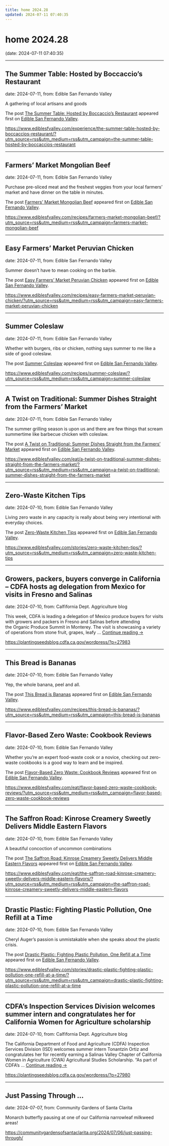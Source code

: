 ```yaml
---
title: home 2024.28
updated: 2024-07-11 07:40:35
---
```


# home 2024.28

(date: 2024-07-11 07:40:35)

---

## The Summer Table: Hosted by Boccaccio’s Restaurant

date: 2024-07-11, from: Edible San Fernando Valley

<p>A gathering of local artisans and goods</p>
<p>The post <a href="https://www.ediblesfvalley.com/experience/the-summer-table-hosted-by-boccaccios-restaurant/">The Summer Table: Hosted by Boccaccio’s Restaurant</a> appeared first on <a href="https://www.ediblesfvalley.com">Edible San Fernando Valley</a>.</p>
 

<https://www.ediblesfvalley.com/experience/the-summer-table-hosted-by-boccaccios-restaurant/?utm_source=rss&utm_medium=rss&utm_campaign=the-summer-table-hosted-by-boccaccios-restaurant>

---

## Farmers’ Market Mongolian Beef

date: 2024-07-11, from: Edible San Fernando Valley

<p>Purchase pre-sliced meat and the freshest veggies from your local farmers’ market and have dinner on the table in minutes.</p>
<p>The post <a href="https://www.ediblesfvalley.com/recipes/farmers-market-mongolian-beef/">Farmers&#8217; Market Mongolian Beef</a> appeared first on <a href="https://www.ediblesfvalley.com">Edible San Fernando Valley</a>.</p>
 

<https://www.ediblesfvalley.com/recipes/farmers-market-mongolian-beef/?utm_source=rss&utm_medium=rss&utm_campaign=farmers-market-mongolian-beef>

---

## Easy Farmers’ Market Peruvian Chicken

date: 2024-07-11, from: Edible San Fernando Valley

<p>Summer doesn’t have to mean cooking on the barbie. </p>
<p>The post <a href="https://www.ediblesfvalley.com/recipes/easy-farmers-market-peruvian-chicken/">Easy Farmers&#8217; Market Peruvian Chicken</a> appeared first on <a href="https://www.ediblesfvalley.com">Edible San Fernando Valley</a>.</p>
 

<https://www.ediblesfvalley.com/recipes/easy-farmers-market-peruvian-chicken/?utm_source=rss&utm_medium=rss&utm_campaign=easy-farmers-market-peruvian-chicken>

---

## Summer Coleslaw

date: 2024-07-11, from: Edible San Fernando Valley

<p>Whether with burgers, ribs or chicken, nothing says summer to me like a side of good coleslaw.</p>
<p>The post <a href="https://www.ediblesfvalley.com/recipes/summer-coleslaw/">Summer Coleslaw</a> appeared first on <a href="https://www.ediblesfvalley.com">Edible San Fernando Valley</a>.</p>
 

<https://www.ediblesfvalley.com/recipes/summer-coleslaw/?utm_source=rss&utm_medium=rss&utm_campaign=summer-coleslaw>

---

## A Twist on Traditional: Summer Dishes Straight from the Farmers’ Market

date: 2024-07-11, from: Edible San Fernando Valley

<p>The summer grilling season is upon us and there are few things that scream summertime like barbecue chicken with coleslaw. </p>
<p>The post <a href="https://www.ediblesfvalley.com/eat/a-twist-on-traditional-summer-dishes-straight-from-the-farmers-market/">A Twist on Traditional: Summer Dishes Straight from the Farmers’ Market</a> appeared first on <a href="https://www.ediblesfvalley.com">Edible San Fernando Valley</a>.</p>
 

<https://www.ediblesfvalley.com/eat/a-twist-on-traditional-summer-dishes-straight-from-the-farmers-market/?utm_source=rss&utm_medium=rss&utm_campaign=a-twist-on-traditional-summer-dishes-straight-from-the-farmers-market>

---

## Zero-Waste Kitchen Tips

date: 2024-07-10, from: Edible San Fernando Valley

<p>Living zero waste in any capacity is really about being very intentional with everyday choices.</p>
<p>The post <a href="https://www.ediblesfvalley.com/stories/zero-waste-kitchen-tips/">Zero-Waste Kitchen Tips</a> appeared first on <a href="https://www.ediblesfvalley.com">Edible San Fernando Valley</a>.</p>
 

<https://www.ediblesfvalley.com/stories/zero-waste-kitchen-tips/?utm_source=rss&utm_medium=rss&utm_campaign=zero-waste-kitchen-tips>

---

## Growers, packers, buyers converge in California – CDFA hosts ag delegation from Mexico for visits in Fresno and Salinas

date: 2024-07-10, from: Calfifornia Dept. Aggriculture blog

This week, CDFA is leading a delegation of Mexico produce buyers for visits with growers and packers in Fresno and Salinas before attending the Organic Produce Summit in Monterey. The visit is showcasing a variety of operations from stone fruit, grapes, leafy &#8230; <a href="https://plantingseedsblog.cdfa.ca.gov/wordpress/?p=27983">Continue reading <span class="meta-nav">&#8594;</span></a> 

<https://plantingseedsblog.cdfa.ca.gov/wordpress/?p=27983>

---

## This Bread is Bananas

date: 2024-07-10, from: Edible San Fernando Valley

<p>Yep, the whole banana, peel and all. </p>
<p>The post <a href="https://www.ediblesfvalley.com/recipes/this-bread-is-bananas/">This Bread is Bananas</a> appeared first on <a href="https://www.ediblesfvalley.com">Edible San Fernando Valley</a>.</p>
 

<https://www.ediblesfvalley.com/recipes/this-bread-is-bananas/?utm_source=rss&utm_medium=rss&utm_campaign=this-bread-is-bananas>

---

## Flavor-Based Zero Waste: Cookbook Reviews

date: 2024-07-10, from: Edible San Fernando Valley

<p>Whether you’re an expert food-waste cook or a novice, checking out zero-waste cookbooks is a good way to learn and be inspired. </p>
<p>The post <a href="https://www.ediblesfvalley.com/eat/flavor-based-zero-waste-cookbook-reviews/">Flavor-Based Zero Waste: Cookbook Reviews</a> appeared first on <a href="https://www.ediblesfvalley.com">Edible San Fernando Valley</a>.</p>
 

<https://www.ediblesfvalley.com/eat/flavor-based-zero-waste-cookbook-reviews/?utm_source=rss&utm_medium=rss&utm_campaign=flavor-based-zero-waste-cookbook-reviews>

---

## The Saffron Road: Kinrose Creamery Sweetly Delivers Middle Eastern Flavors

date: 2024-07-10, from: Edible San Fernando Valley

<p>A beautiful concoction of uncommon combinations</p>
<p>The post <a href="https://www.ediblesfvalley.com/eat/the-saffron-road-kinrose-creamery-sweetly-delivers-middle-eastern-flavors/">The Saffron Road: Kinrose Creamery Sweetly Delivers Middle Eastern Flavors</a> appeared first on <a href="https://www.ediblesfvalley.com">Edible San Fernando Valley</a>.</p>
 

<https://www.ediblesfvalley.com/eat/the-saffron-road-kinrose-creamery-sweetly-delivers-middle-eastern-flavors/?utm_source=rss&utm_medium=rss&utm_campaign=the-saffron-road-kinrose-creamery-sweetly-delivers-middle-eastern-flavors>

---

## Drastic Plastic: Fighting Plastic Pollution, One Refill at a Time

date: 2024-07-10, from: Edible San Fernando Valley

<p>Cheryl Auger’s passion is unmistakable when she speaks about the plastic crisis. </p>
<p>The post <a href="https://www.ediblesfvalley.com/stories/drastic-plastic-fighting-plastic-pollution-one-refill-at-a-time/">Drastic Plastic: Fighting Plastic Pollution, One Refill at a Time</a> appeared first on <a href="https://www.ediblesfvalley.com">Edible San Fernando Valley</a>.</p>
 

<https://www.ediblesfvalley.com/stories/drastic-plastic-fighting-plastic-pollution-one-refill-at-a-time/?utm_source=rss&utm_medium=rss&utm_campaign=drastic-plastic-fighting-plastic-pollution-one-refill-at-a-time>

---

## CDFA’s Inspection Services Division welcomes summer intern and congratulates her for California Women for Agriculture scholarship

date: 2024-07-10, from: Calfifornia Dept. Aggriculture blog

The California Department of Food and Agriculture (CDFA) Inspection Services Division (ISD) welcomes summer intern Tonantzin Ortiz and congratulates her for recently earning a Salinas Valley Chapter of California Women in Agriculture (CWA) Agricultural Studies Scholarship. “As part of CDFA’s &#8230; <a href="https://plantingseedsblog.cdfa.ca.gov/wordpress/?p=27980">Continue reading <span class="meta-nav">&#8594;</span></a> 

<https://plantingseedsblog.cdfa.ca.gov/wordpress/?p=27980>

---

## Just Passing Through …

date: 2024-07-07, from: Community Gardens of Santa Clarita

Monarch butterfly pausing at one of our California narrowleaf milkweed areas! 

<https://communitygardensofsantaclarita.org/2024/07/06/just-passing-through/>

